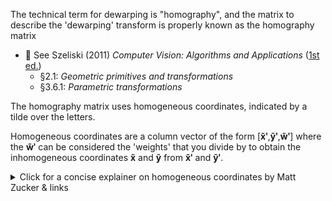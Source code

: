 The technical term for dewarping is "homography", and the matrix to describe the 'dewarping' transform
is properly known as the homography matrix

- 📖 See Szeliski (2011) _Computer Vision: Algorithms and Applications_
  ([1st ed.](https://szeliski.org/Book/1stEdition.htm))
  - §2.1: _Geometric primitives and transformations_
  - §3.6.1: _Parametric transformations_

The homography matrix uses homogeneous coordinates, indicated by a tilde over the letters.

Homogeneous coordinates are a column vector of the form [**x̃ʹ**,**ỹʹ**,**w̃ʹ**] where the **w̃ʹ**
can be considered the 'weights' that you divide by to obtain the inhomogeneous coordinates
**x̃** and **ỹ** from **x̃ʹ** and **ỹʹ**.

<details><summary>Click for a concise explainer on homogeneous coordinates by Matt Zucker & links</summary>

<p>

[![](https://raw.githubusercontent.com/lmmx/shots/master/2021/Apr/zucker-homogeneous-coords.png)](https://mzucker.github.io/2016/10/11/unprojecting-text-with-ellipses.html)

</p>

</summary>

- See also Matt's lecture whiteboard notes:
  - [Projective algebra fundamentals](https://mzucker.github.io/swarthmore/e27_s2021/notes/e27-2021-04-13.pdf)
    ([web link](https://mzucker.github.io/swarthmore/e27_s2021/index.html#schedule1_2021-4-13))
  - [Homographies and homogeneous least squares](https://mzucker.github.io/swarthmore/e27_s2021/notes/e27-2021-04-15.pdf)
    ([web link](https://mzucker.github.io/swarthmore/e27_s2021/index.html#schedule1_2021-4-15))

The important point here is that the inverse of a homography will undo it.

- Homographies are a group (Szeliski §2.1.2) meaning they're closed under composition and __have an inverse__
  (so if we can compute that inverse we can undo the transformation). This is the key idea in 'dewarping'

Additionally, I put together some further background notes:

- [[Background on image moments]]
